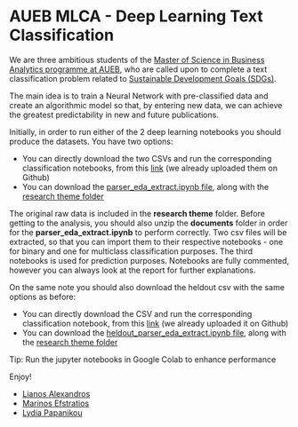 # AUEB MLCA - Deep Learning Text Classification

We are three ambitious students of the [Master of Science in Business Analytics programme at AUEB](http://analytics.aueb.gr/), who are called upon to complete a text classification problem related to [Sustainable Development Goals (SDGs)](https://sdgs.un.org/goals). 

The main idea is to train a Neural Network with pre-classified data and create an algorithmic model so that, by entering new data, we can achieve the greatest predictability in new and future publications.

Initially, in order to run either of the 2 deep learning notebooks you should produce the datasets. You have two options:

- You can directly download the two CSVs and run the corresponding classification notebooks, from this [link](https://github.com/Nightherald/Deep-Learning-Annotation/tree/main/parser_eda_extract/Dataset) (we already uploaded them on Github)
- You can download the [parser_eda_extract.ipynb file](https://github.com/Nightherald/Deep-Learning-Annotation/blob/main/parser_eda_extract/parser_eda_extract.ipynb), along with the [research theme folder](https://github.com/Nightherald/Deep-Learning-Annotation/tree/main/parser_eda_extract/research_theme)

The original raw data is included in the **research theme** folder. Before getting to the analysis, you should also unzip the **documents** folder in order for the **parser_eda_extract.ipynb** to perform correctly. Two csv files will be extracted, so that you can import them to their respective notebooks - one for binary and one for multiclass classification purposes. The third notebooks is used for prediction purposes. Notebooks are fully commented, however you can always look at the report for further explanations. 

On the same note you should also download the heldout csv with the same options as before:

- You can directly download the CSV and run the corresponding classification notebook, from this [link](https://github.com/Nightherald/Deep-Learning-Annotation/tree/main/heldout_parser_eda_extract/Dataset) (we already uploaded it on Github)
- You can download the [heldout_parser_eda_extract.ipynb file](https://github.com/Nightherald/Deep-Learning-Annotation/blob/main/heldout_parser_eda_extract/heldout_parser_eda_extract.ipynb), along with the [research theme folder](https://github.com/Nightherald/Deep-Learning-Annotation/tree/main/heldout_parser_eda_extract/research_theme)

Tip: Run the jupyter notebooks in Google Colab to enhance performance

Enjoy! 

- [Lianos Alexandros](https://www.linkedin.com/in/alexandros-lianos-679850150/)
- [Marinos Efstratios](https://www.linkedin.com/in/efstratiosmarinos/)
- [Lydia Papanikou](https://www.linkedin.com/in/lydia-papanikou-59500067/)

